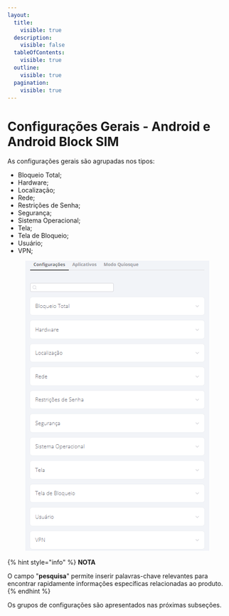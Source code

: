 ```yaml
---
layout:
  title:
    visible: true
  description:
    visible: false
  tableOfContents:
    visible: true
  outline:
    visible: true
  pagination:
    visible: true
---
```


# Configurações Gerais - Android e Android Block SIM

As configurações gerais são agrupadas nos tipos:

* Bloqueio Total;
* Hardware;
* Localização;
* Rede;
* Restrições de Senha;
* Segurança;
* Sistema Operacional;
* Tela;
* Tela de Bloqueio;
* Usuário;
* VPN;

<figure><img src="../../../../../.gitbook/assets/image (1) (1) (1) (1).png" alt=""><figcaption></figcaption></figure>

{% hint style="info" %}
**NOTA**

O campo "**pesquisa**" permite inserir palavras-chave relevantes para encontrar rapidamente informações específicas relacionadas ao produto.
{% endhint %}

Os grupos de configurações são apresentados nas próximas subseções.
